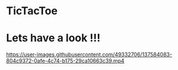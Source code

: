 # TicTacToe
# Lets have a look !!!
https://user-images.githubusercontent.com/49332706/137584083-804c9372-0afe-4c74-b175-29ca10663c39.mp4
